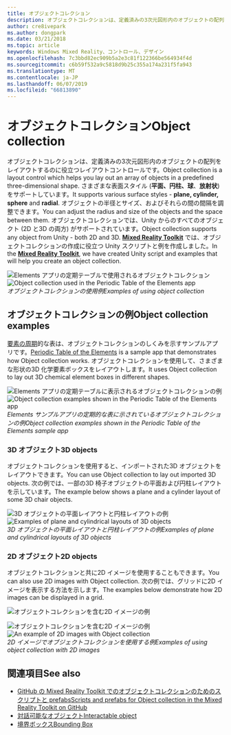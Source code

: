 ```yaml
---
title: オブジェクトコレクション
description: オブジェクトコレクションは、定義済みの3次元図形内のオブジェクトの配列をレイアウトするのに役立つレイアウトコントロールです。
author: cre8ivepark
ms.author: dongpark
ms.date: 03/21/2018
ms.topic: article
keywords: Windows Mixed Reality、コントロール、デザイン
ms.openlocfilehash: 7c3bbd82ec909b5a2e3c81f122366be564934f4d
ms.sourcegitcommit: c6b59f532a9c5818d9b25c355a174a231f5fa943
ms.translationtype: MT
ms.contentlocale: ja-JP
ms.lasthandoff: 06/07/2019
ms.locfileid: "66813890"
---
```

# <a name="object-collection"></a><span data-ttu-id="e5709-104">オブジェクトコレクション</span><span class="sxs-lookup"><span data-stu-id="e5709-104">Object collection</span></span>

<span data-ttu-id="e5709-105">オブジェクトコレクションは、定義済みの3次元図形内のオブジェクトの配列をレイアウトするのに役立つレイアウトコントロールです。</span><span class="sxs-lookup"><span data-stu-id="e5709-105">Object collection is a layout control which helps you lay out an array of objects in a predefined three-dimensional shape.</span></span> <span data-ttu-id="e5709-106">さまざまな表面スタイル (**平面、円柱、球**、**放射状**) をサポートしています。</span><span class="sxs-lookup"><span data-stu-id="e5709-106">It supports various surface styles - **plane, cylinder, sphere** and **radial**.</span></span> <span data-ttu-id="e5709-107">オブジェクトの半径とサイズ、およびそれらの間の間隔を調整できます。</span><span class="sxs-lookup"><span data-stu-id="e5709-107">You can adjust the radius and size of the objects and the space between them.</span></span> <span data-ttu-id="e5709-108">オブジェクトコレクションでは、Unity からのすべてのオブジェクト (2D と3D の両方) がサポートされています。</span><span class="sxs-lookup"><span data-stu-id="e5709-108">Object collection supports any object from Unity - both 2D and 3D.</span></span> <span data-ttu-id="e5709-109">**[Mixed Reality Toolkit](https://microsoft.github.io/MixedRealityToolkit-Unity/Documentation/README_ObjectCollection.html)** では、オブジェクトコレクションの作成に役立つ Unity スクリプトと例を作成しました。</span><span class="sxs-lookup"><span data-stu-id="e5709-109">In the **[Mixed Reality Toolkit](https://microsoft.github.io/MixedRealityToolkit-Unity/Documentation/README_ObjectCollection.html)**, we have created Unity script and examples that will help you create an object collection.</span></span>

<span data-ttu-id="e5709-110">![Elements アプリの定期テーブルで使用されるオブジェクトコレクション](images/640px-objectcollection-hero-640px.jpg)</span><span class="sxs-lookup"><span data-stu-id="e5709-110">![Object collection used in the Periodic Table of the Elements app](images/640px-objectcollection-hero-640px.jpg)</span></span><br>
<span data-ttu-id="e5709-111">*オブジェクトコレクションの使用例*</span><span class="sxs-lookup"><span data-stu-id="e5709-111">*Examples of using object collection*</span></span>

## <a name="object-collection-examples"></a><span data-ttu-id="e5709-112">オブジェクトコレクションの例</span><span class="sxs-lookup"><span data-stu-id="e5709-112">Object collection examples</span></span>

<span data-ttu-id="e5709-113">[要素の周期](periodic-table-of-the-elements.md)的な表は、オブジェクトコレクションのしくみを示すサンプルアプリです。</span><span class="sxs-lookup"><span data-stu-id="e5709-113">[Periodic Table of the Elements](periodic-table-of-the-elements.md) is a sample app that demonstrates how Object collection works.</span></span> <span data-ttu-id="e5709-114">オブジェクトコレクションを使用して、さまざまな形状の3D 化学要素ボックスをレイアウトします。</span><span class="sxs-lookup"><span data-stu-id="e5709-114">It uses Object collection to lay out 3D chemical element boxes in different shapes.</span></span>

<span data-ttu-id="e5709-115">![Elements アプリの定期テーブルに表示されるオブジェクトコレクションの例](images/periodictable-collections-1000px.jpg)</span><span class="sxs-lookup"><span data-stu-id="e5709-115">![Object collection examples shown in the Periodic Table of the Elements app](images/periodictable-collections-1000px.jpg)</span></span><br>
<span data-ttu-id="e5709-116">*Elements サンプルアプリの定期的な表に示されているオブジェクトコレクションの例*</span><span class="sxs-lookup"><span data-stu-id="e5709-116">*Object collection examples shown in the Periodic Table of the Elements sample app*</span></span>

### <a name="3d-objects"></a><span data-ttu-id="e5709-117">3D オブジェクト</span><span class="sxs-lookup"><span data-stu-id="e5709-117">3D objects</span></span>

<span data-ttu-id="e5709-118">オブジェクトコレクションを使用すると、インポートされた3D オブジェクトをレイアウトできます。</span><span class="sxs-lookup"><span data-stu-id="e5709-118">You can use Object collection to lay out imported 3D objects.</span></span> <span data-ttu-id="e5709-119">次の例では、一部の3D 椅子オブジェクトの平面および円柱レイアウトを示しています。</span><span class="sxs-lookup"><span data-stu-id="e5709-119">The example below shows a plane and a cylinder layout of some 3D chair objects.</span></span>

<span data-ttu-id="e5709-120">![3D オブジェクトの平面レイアウトと円柱レイアウトの例](images/objectcollection-3dobjects-1000px.jpg)</span><span class="sxs-lookup"><span data-stu-id="e5709-120">![Examples of plane and cylindrical layouts of 3D objects](images/objectcollection-3dobjects-1000px.jpg)</span></span><br>
<span data-ttu-id="e5709-121">*3D オブジェクトの平面レイアウトと円柱レイアウトの例*</span><span class="sxs-lookup"><span data-stu-id="e5709-121">*Examples of plane and cylindrical layouts of 3D objects*</span></span>

### <a name="2d-objects"></a><span data-ttu-id="e5709-122">2D オブジェクト</span><span class="sxs-lookup"><span data-stu-id="e5709-122">2D objects</span></span>

<span data-ttu-id="e5709-123">オブジェクトコレクションと共に2D イメージを使用することもできます。</span><span class="sxs-lookup"><span data-stu-id="e5709-123">You can also use 2D images with Object collection.</span></span> <span data-ttu-id="e5709-124">次の例では、グリッドに2D イメージを表示する方法を示します。</span><span class="sxs-lookup"><span data-stu-id="e5709-124">The examples below demonstrate how 2D images can be displayed in a grid.</span></span>

![オブジェクトコレクションを含む2D イメージの例](images/640px-layout-3dobjects-3.jpg)

<span data-ttu-id="e5709-126">![オブジェクトコレクションを含む2D イメージの例](images/640px-layout-2dimages.jpg)</span><span class="sxs-lookup"><span data-stu-id="e5709-126">![An example of 2D images with Object collection](images/640px-layout-2dimages.jpg)</span></span><br>
<span data-ttu-id="e5709-127">*2D イメージでオブジェクトコレクションを使用する例*</span><span class="sxs-lookup"><span data-stu-id="e5709-127">*Examples of using object collection with 2D images*</span></span>

## <a name="see-also"></a><span data-ttu-id="e5709-128">関連項目</span><span class="sxs-lookup"><span data-stu-id="e5709-128">See also</span></span>
* [<span data-ttu-id="e5709-129">GitHub の Mixed Reality Toolkit でのオブジェクトコレクションのためのスクリプトと prefabs</span><span class="sxs-lookup"><span data-stu-id="e5709-129">Scripts and prefabs for Object collection in the Mixed Reality Toolkit on GitHub</span></span>](https://github.com/microsoft/MixedRealityToolkit-Unity/blob/mrtk_release/Documentation/README_ObjectCollection.md)
* [<span data-ttu-id="e5709-130">対話可能なオブジェクト</span><span class="sxs-lookup"><span data-stu-id="e5709-130">Interactable object</span></span>](interactable-object.md)
* [<span data-ttu-id="e5709-131">境界ボックス</span><span class="sxs-lookup"><span data-stu-id="e5709-131">Bounding Box</span></span>](app-bar-and-bounding-box.md)
